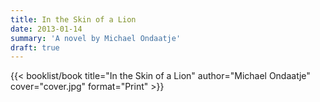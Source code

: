 ```yaml
---
title: In the Skin of a Lion
date: 2013-01-14
summary: 'A novel by Michael Ondaatje'
draft: true
---
```


{{< booklist/book
title="In the Skin of a Lion"
author="Michael Ondaatje"
cover="cover.jpg"
format="Print" >}}
